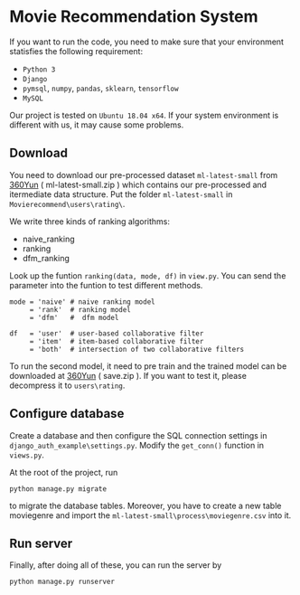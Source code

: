 # Movie Recommendation System

If you want to run the code, you need to make sure that your environment statisfies the following requirement:

* `Python 3`
* `Django`
* `pymsql`, `numpy`, `pandas`, `sklearn`, `tensorflow`
* `MySQL`

Our project is tested on `Ubuntu 18.04 x64`. If your system environment is different with us, it may cause some problems.

## Download

You need to download our pre-processed dataset `ml-latest-small` from [360Yun](https://yunpan.360.cn/surl_yu7vYs4Nkyb) ( ml-latest-small.zip ) which contains our pre-processed and itermediate data structure. Put the folder `ml-latest-small` in `Movierecommend\users\rating\`.

We write three kinds of ranking algorithms:

* naive_ranking
* ranking
* dfm_ranking

Look up the funtion `ranking(data, mode, df)` in `view.py`. You can send the parameter into the funtion to test different methods.

```
mode = 'naive' # naive ranking model
     = 'rank'  # ranking model
     = 'dfm'   #  dfm model

df   = 'user'  # user-based collaborative filter
     = 'item'  # item-based collaborative filter 
     = 'both'  # intersection of two collaborative filters
```

To run the second model, it need to pre train and the trained model can be downloaded at [360Yun](https://yunpan.360.cn/surl_yu7vuqHhAf3) ( save.zip ). If you want to test it, please decompress it to `users\rating`.


## Configure database

Create a database and then configure the SQL connection settings in `django_auth_example\settings.py`. Modify the `get_conn()` function in `views.py`. 

At the root of the project, run 

    python manage.py migrate 

to migrate the database tables. Moreover, you have to create a new table moviegenre and import the `ml-latest-small\process\moviegenre.csv` into it.

## Run server
Finally, after doing all of these, you can run the server by

    python manage.py runserver

